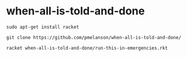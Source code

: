 # when-all-is-told-and-done

`sudo apt-get install racket`

`git clone https://github.com/pmelanson/when-all-is-told-and-done/`

`racket when-all-is-told-and-done/run-this-in-emergencies.rkt`
